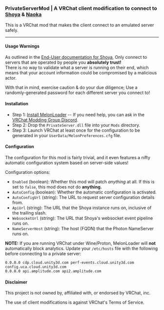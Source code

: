 ﻿### PrivateServerMod | A VRChat client modification to connect to [Shoya](https://gitlab.com/george/shoya-go) & [Naoka](https://gitlab.com/george/naoka-ng)
This is a VRChat mod that makes the client connect to an emulated server safely.

---

#### Usage Warnings
As outlined in the [End-User documentation for Shoya](https://gitlab.com/george/shoya-go/-/blob/master/docs/End-Users/README.md), Only connect to servers that are operated by people you **absolutely trust!**<br/>
There is no way to validate what a server is running on their end, which means that your account information could be compromised by a malicious actor.

With that in mind, exercise caution & do your due diligence; Use a randomly-generated password for each different server you connect to!

#### Installation
* Step 1: [Install MelonLoader](https://melonwiki.xyz) -- If you need help, you can ask in the [VRChat Modding Group Discord](https://discord.gg/vrcmg).
* Step 2: Drop the `PrivateServer.dll` file into your `Mods` directory.
* Step 3: Launch VRChat at least once for the configuration to be generated in your `UserData/MelonPreferences.cfg` file.

#### Configuration
The configuration for this mod is fairly trivial, and it even features a nifty automatic configuration system based on server-side values!

Configuration options:
 - `Enabled` (boolean): Whether this mod will patch *anything* at all. If this is set to `false`, this mod does not do **anything.**
 - `AutoConfig` (boolean): Whether the automatic configuration is activated.
 - `AutoConfigUrl` (string): The URL to request server configuration details from.
 - `ApiUrl` (string): The URL that the Shoya instance runs on, inclusive of the trailing slash.
 - `WebsocketUrl` (string): The URL that Shoya's websocket event pipeline runs on.
 - `NameServerHost` (string): The host (FQDN) that the Photon NameServer runs on.

**NOTE:** If you are running VRChat under Wine/Proton, MelonLoader will **not** automatically block analytics. Update your `/etc/hosts` file with the following before connecting to a private server:
```
0.0.0.0 cdp.cloud.unity3d.com perf-events.cloud.unity3d.com config.uca.cloud.unity3d.com
0.0.0.0 api.amplitude.com api2.amplitude.com
```

#### Disclaimer
This project is not owned by, affiliated with, or endorsed by VRChat, inc.

The use of client modifications is against VRChat's Terms of Service.